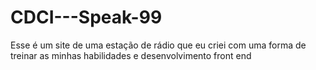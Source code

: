 # CDCI---Speak-99
Esse é um site de uma estação de rádio que eu criei com uma forma de treinar as minhas habilidades e desenvolvimento front end
